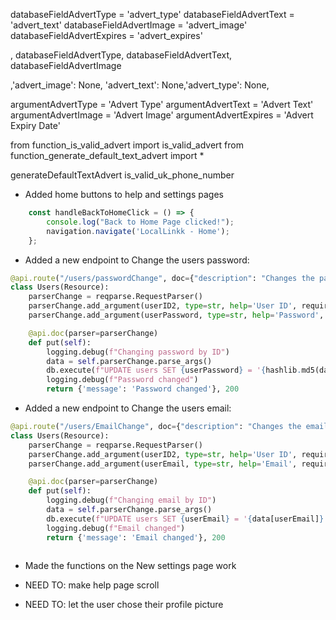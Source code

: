 

databaseFieldAdvertType = 'advert_type'
databaseFieldAdvertText = 'advert_text'
databaseFieldAdvertImage = 'advert_image'
databaseFieldAdvertExpires = 'advert_expires'

, databaseFieldAdvertType, databaseFieldAdvertText, databaseFieldAdvertImage


,'advert_image': None, 'advert_text': None,'advert_type': None,



argumentAdvertType = 'Advert Type'
argumentAdvertText = 'Advert Text'
argumentAdvertImage = 'Advert Image'
argumentAdvertExpires = 'Advert Expiry Date'


from function_is_valid_advert import is_valid_advert
from function_generate_default_text_advert import *

generateDefaultTextAdvert
is_valid_uk_phone_number

- Added home buttons to help and settings pages
```javascript
    const handleBackToHomeClick = () => {
        console.log("Back to Home Page clicked!");
        navigation.navigate('LocalLinkk - Home');
    };
```

- Added a new endpoint to Change the users password:
```python
@api.route("/users/passwordChange", doc={"description": "Changes the password of a user by ID"})
class Users(Resource):
    parserChange = reqparse.RequestParser()
    parserChange.add_argument(userID2, type=str, help='User ID', required=True)
    parserChange.add_argument(userPassword, type=str, help='Password', required=True)

    @api.doc(parser=parserChange)
    def put(self):
        logging.debug(f"Changing password by ID")
        data = self.parserChange.parse_args()
        db.execute(f"UPDATE users SET {userPassword} = '{hashlib.md5(data[userPassword].encode()).hexdigest()}' WHERE {userID} = '{data[userID2]}'")
        logging.debug(f"Password changed")
        return {'message': 'Password changed'}, 200
```

- Added a new endpoint to Change the users email:
```python
@api.route("/users/EmailChange", doc={"description": "Changes the email of a user by ID"})
class Users(Resource):
    parserChange = reqparse.RequestParser()
    parserChange.add_argument(userID2, type=str, help='User ID', required=True)
    parserChange.add_argument(userEmail, type=str, help='Email', required=True)

    @api.doc(parser=parserChange)
    def put(self):
        logging.debug(f"Changing email by ID")
        data = self.parserChange.parse_args()
        db.execute(f"UPDATE users SET {userEmail} = '{data[userEmail]}' WHERE {userID} = '{data[userID2]}'")
        logging.debug(f"Email changed")
        return {'message': 'Email changed'}, 200
    
```
- Made the functions on the New settings page work

- NEED TO: make help page scroll 
- NEED TO: let the user chose their profile picture

